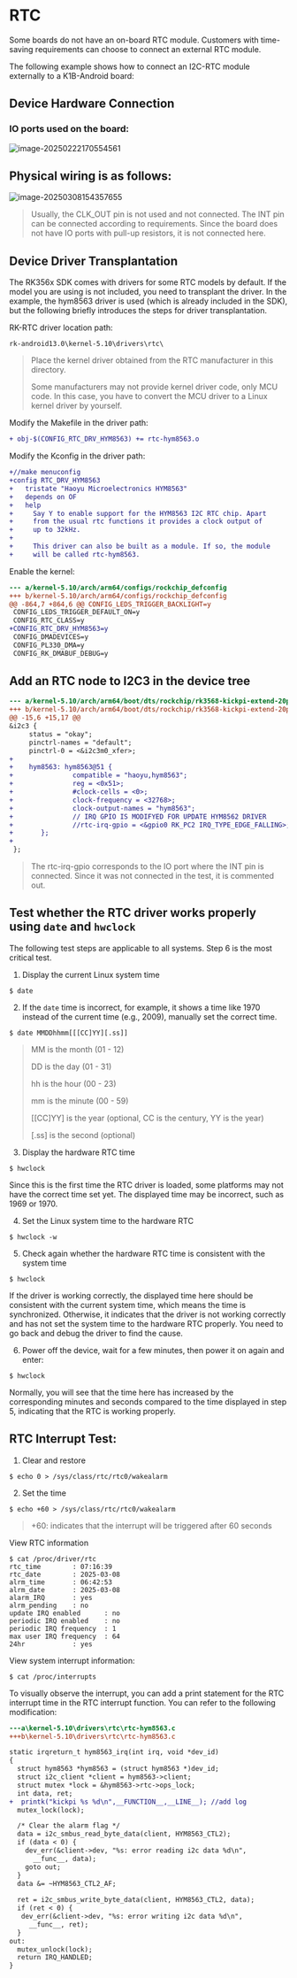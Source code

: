# RTC

Some boards do not have an on-board RTC module. Customers with time-saving requirements can choose to connect an external RTC module.

The following example shows how to connect an I2C-RTC module externally to a K1B-Android board:

## Device Hardware Connection

### IO ports used on the board:

![image-20250222170554561](http://tanzhtanzh.oss-cn-shenzhen.aliyuncs.com/img/image-20250222170554561.png)

## Physical wiring is as follows:

![image-20250308154357655](http://tanzhtanzh.oss-cn-shenzhen.aliyuncs.com/img/image-20250308154357655.png)

> Usually, the CLK_OUT pin is not used and not connected. The INT pin can be connected according to requirements. Since the board does not have IO ports with pull-up resistors, it is not connected here.

## Device Driver Transplantation

The RK356x SDK comes with drivers for some RTC models by default. If the model you are using is not included, you need to transplant the driver. In the example, the hym8563 driver is used (which is already included in the SDK), but the following briefly introduces the steps for driver transplantation.

RK-RTC driver location path:

```
rk-android13.0\kernel-5.10\drivers\rtc\
```

> Place the kernel driver obtained from the RTC manufacturer in this directory.
>
> Some manufacturers may not provide kernel driver code, only MCU code. In this case, you have to convert the MCU driver to a Linux kernel driver by yourself.

Modify the Makefile in the driver path:

```diff
+ obj-$(CONFIG_RTC_DRV_HYM8563)	+= rtc-hym8563.o 
```

Modify the Kconfig in the driver path:

```diff
+//make menuconfig
+config RTC_DRV_HYM8563
+	tristate "Haoyu Microelectronics HYM8563"
+	depends on OF
+	help
+	  Say Y to enable support for the HYM8563 I2C RTC chip. Apart
+	  from the usual rtc functions it provides a clock output of
+	  up to 32kHz.
+
+	  This driver can also be built as a module. If so, the module
+	  will be called rtc-hym8563.
```

Enable the kernel:

```diff
--- a/kernel-5.10/arch/arm64/configs/rockchip_defconfig
+++ b/kernel-5.10/arch/arm64/configs/rockchip_defconfig
@@ -864,7 +864,6 @@ CONFIG_LEDS_TRIGGER_BACKLIGHT=y
 CONFIG_LEDS_TRIGGER_DEFAULT_ON=y
 CONFIG_RTC_CLASS=y
+CONFIG_RTC_DRV_HYM8563=y
 CONFIG_DMADEVICES=y
 CONFIG_PL330_DMA=y
 CONFIG_RK_DMABUF_DEBUG=y

```

## Add an RTC node to I2C3 in the device tree

```diff
--- a/kernel-5.10/arch/arm64/boot/dts/rockchip/rk3568-kickpi-extend-20pin.dtsi
+++ b/kernel-5.10/arch/arm64/boot/dts/rockchip/rk3568-kickpi-extend-20pin.dtsi
@@ -15,6 +15,17 @@ 
&i2c3 {
     status = "okay";
     pinctrl-names = "default";
     pinctrl-0 = <&i2c3m0_xfer>;
+
+    hym8563: hym8563@51 {
+               compatible = "haoyu,hym8563";
+               reg = <0x51>;
+               #clock-cells = <0>;
+               clock-frequency = <32768>;
+               clock-output-names = "hym8563";
+               // IRQ GPIO IS MODIFYED FOR UPDATE HYM8562 DRIVER 
+               //rtc-irq-gpio = <&gpio0 RK_PC2 IRQ_TYPE_EDGE_FALLING>;
+       };
+
 };
```

> The rtc-irq-gpio corresponds to the IO port where the INT pin is connected. Since it was not connected in the test, it is commented out.

## Test whether the RTC driver works properly using `date` and `hwclock`

The following test steps are applicable to all systems. Step 6 is the most critical test.

1. Display the current Linux system time

```shell
$ date
```

2. If the `date` time is incorrect, for example, it shows a time like 1970 instead of the current time (e.g., 2009), manually set the correct time.

```shell
$ date MMDDhhmm[[[CC]YY][.ss]]
```

> MM is the month (01 - 12)
>
> DD is the day (01 - 31)
>
> hh is the hour (00 - 23)
>
> mm is the minute (00 - 59)
>
> [[CC]YY] is the year (optional, CC is the century, YY is the year)
>
> [.ss] is the second (optional)

3. Display the hardware RTC time

```shell
$ hwclock
```

Since this is the first time the RTC driver is loaded, some platforms may not have the correct time set yet. The displayed time may be incorrect, such as 1969 or 1970.

4. Set the Linux system time to the hardware RTC

```shell
$ hwclock -w
```

5. Check again whether the hardware RTC time is consistent with the system time

```shell
$ hwclock
```

If the driver is working correctly, the displayed time here should be consistent with the current system time, which means the time is synchronized. Otherwise, it indicates that the driver is not working correctly and has not set the system time to the hardware RTC properly. You need to go back and debug the driver to find the cause.

6. Power off the device, wait for a few minutes, then power it on again and enter:

```shell
$ hwclock
```

Normally, you will see that the time here has increased by the corresponding minutes and seconds compared to the time displayed in step 5, indicating that the RTC is working properly.

## RTC Interrupt Test:

1. Clear and restore

```shell
$ echo 0 > /sys/class/rtc/rtc0/wakealarm
```

2. Set the time

```shell
$ echo +60 > /sys/class/rtc/rtc0/wakealarm 
```

> +60: indicates that the interrupt will be triggered after 60 seconds

View RTC information

```shell
$ cat /proc/driver/rtc
rtc_time        : 07:16:39
rtc_date        : 2025-03-08
alrm_time       : 06:42:53
alrm_date       : 2025-03-08
alarm_IRQ       : yes
alrm_pending    : no
update IRQ enabled      : no
periodic IRQ enabled    : no
periodic IRQ frequency  : 1
max user IRQ frequency  : 64
24hr            : yes
```

View system interrupt information:

```shell
$ cat /proc/interrupts
```

To visually observe the interrupt, you can add a print statement for the RTC interrupt time in the RTC interrupt function. You can refer to the following modification:

```diff
---a\kernel-5.10\drivers\rtc\rtc-hym8563.c
+++b\kernel-5.10\drivers\rtc\rtc-hym8563.c

static irqreturn_t hym8563_irq(int irq, void *dev_id)
{
  struct hym8563 *hym8563 = (struct hym8563 *)dev_id;
  struct i2c_client *client = hym8563->client;
  struct mutex *lock = &hym8563->rtc->ops_lock;
  int data, ret;
+  printk("kickpi %s %d\n",__FUNCTION__,__LINE__); //add log
  mutex_lock(lock);

  /* Clear the alarm flag */
  data = i2c_smbus_read_byte_data(client, HYM8563_CTL2);
  if (data < 0) {
    dev_err(&client->dev, "%s: error reading i2c data %d\n",
      __func__, data);
    goto out;
  }
  data &= ~HYM8563_CTL2_AF;
  
  ret = i2c_smbus_write_byte_data(client, HYM8563_CTL2, data);
  if (ret < 0) {
   dev_err(&client->dev, "%s: error writing i2c data %d\n",
     __func__, ret);
  }
out:
  mutex_unlock(lock);
  return IRQ_HANDLED;
}
```